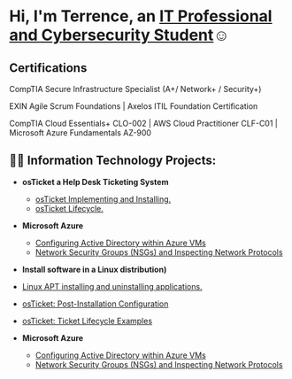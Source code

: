 <h1>Hi, I'm Terrence, an <a href="https://linkedin.com/in/TerrenceDaniels">IT Professional and Cybersecurity Student</a>☺</h1>
<h2> Certifications</h2>
CompTIA Secure Infrastructure Specialist (A+/ Network+ / Security+)

EXIN Agile Scrum Foundations | Axelos ITIL Foundation Certification

CompTIA Cloud Essentials+ CLO-002 | AWS Cloud Practitioner CLF-C01 | Microsoft Azure Fundamentals AZ-900

<h2>👨‍💻 Information Technology Projects:</h2>

- <b>osTicket a Help Desk Ticketing System</b>
  - [osTicket Implementing and Installing.](https://github.com/TDCyberSecurity/post-install-config)
  - [osTicket Lifecycle.](https://github.com/TDCyberSecurity/ticket-lifecycle)
- <b>Microsoft Azure</b>
  - [Configuring Active Directory within Azure VMs](https://github.com/TDCyberSecurity/configure-ad)
  - [Network Security Groups (NSGs) and Inspecting Network Protocols](https://github.com/TDCyberSecurity/azure-network-protocols)
 
 - <b>Install software in a Linux distribution)</b>
  - [Linux APT installing and uninstalling applications.](https://github.com/TDCyberSecurity/osticket-prereqs)
  - [osTicket: Post-Installation Configuration](https://github.com/TDCyberSecurity/post-install-config)
  - [osTicket: Ticket Lifecycle Examples](https://github.com/TDCyberSecurity/ticket-lifecycle)
- <b>Microsoft Azure</b>
  - [Configuring Active Directory within Azure VMs](https://github.com/TDCyberSecurity/configure-ad)
  - [Network Security Groups (NSGs) and Inspecting Network Protocols](https://github.com/TDCyberSecurity/azure-network-protocols)


<!--
**TDCybersecurity/TDCyberSecurity** is a ✨ _special_ ✨ repository because its `README.md` (this file) appears on your GitHub profile.

Here are some ideas to get you started:

- 🔭 I’m currently working on ...
- 🌱 I’m currently learning ...
- 👯 I’m looking to collaborate on ...
- 🤔 I’m looking for help with ...
- 💬 Ask me about ...
- 📫 How to reach me: ...
- 😄 Pronouns: ...
- ⚡ Fun fact: ...
-->
